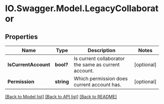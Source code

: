 # IO.Swagger.Model.LegacyCollaborator
## Properties

Name | Type | Description | Notes
------------ | ------------- | ------------- | -------------
**IsCurrentAccount** | **bool?** | Is current collaborator the same as current account. | [optional] 
**Permission** | **string** | Which permission does current account has. | [optional] 

[[Back to Model list]](../README.md#documentation-for-models) [[Back to API list]](../README.md#documentation-for-api-endpoints) [[Back to README]](../README.md)

